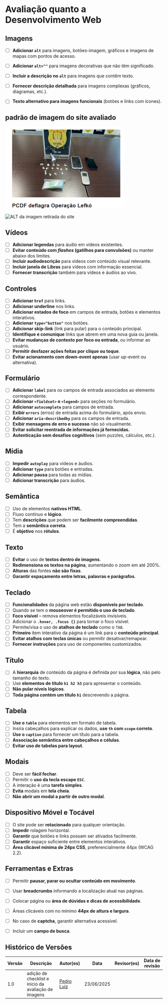 # Avaliação quanto a Desenvolvimento Web



## Imagens
- [ ] **Adicionar `alt`** para imagens, botões-imagem, gráficos e imagens de mapas com pontos de acesso.
- [ ] **Adicionar `alt=""`** para imagens decorativas que não têm significado.
- [ ] **Incluir a descrição no `alt`** para imagens que contêm texto.
- [ ] **Fornecer descrição detalhada** para imagens complexas (gráficos, diagramas, etc.).
- [ ] **Texto alternativo para imagens funcionais** (botões e links com ícones).


## padrão de imagem do site avaliado
![Imagem retirada do site](../../imagens/imgAlt.png)

![ALT da imagem retirada do site](../imagens/alt.png)

## Vídeos
- [ ] **Adicionar legendas** para áudio em vídeos existentes.
- [ ] **Evitar conteúdo com *flashes* (gatilhos para convulsões)** ou manter abaixo dos limites.
- [ ] **Incluir audiodescrição** para vídeos com conteúdo visual relevante.
- [ ] **Incluir janela de Libras** para vídeos com informação essencial.
- [ ] **Fornecer transcrição** também para vídeos e áudios ao vivo.

## Controles
- [ ] **Adicionar `href`** para links.
- [ ] **Adicionar underline** nos links.
- [ ] **Adicionar estados de foco** em campos de entrada, botões e elementos interativos.
- [ ] **Adicionar `type="button"`** nos botões.
- [ ] **Adicionar skip-link** (link para pular) para o conteúdo principal.
- [ ] **Identifique e comunique** links que abrem em uma nova guia ou janela.
- [ ] **Evitar mudanças de contexto por foco ou entrada**, ou informar ao usuário.
- [ ] **Permitir desfazer ações feitas por clique ou toque**.
- [ ] **Evitar acionamento com down-event apenas** (usar up-event ou alternativa).

## Formulário
- [ ] **Adicionar `label`** para os campos de entrada associados ao elemento correspondente.
- [ ] **Adicionar `<fieldset>` e `<legend>`** para seções no formulário.
- [ ] **Adicionar `autocomplete`** para campos de entrada.
- [ ] **Exibir `errors`** (erros) de entrada acima do formulário, após envio.
- [ ] **Adicionar `aria-describedby`** para os campos de entrada.
- [ ] **Exibir mensagens de erro e sucesso** não só visualmente.
- [ ] **Evitar solicitar reentrada de informações já fornecidas.**
- [ ] **Autenticação sem desafios cognitivos** (sem puzzles, cálculos, etc.).

## Mídia
- [ ] **Impedir `autoplay`** para vídeos e áudios.
- [ ] **Adicionar `type`** para botões e entradas.
- [ ] **Adicionar pausa** para todas as mídias.
- [ ] **Adicionar transcrição** para áudios.

## Semântica
- [ ] Uso de elementos **nativos HTML**.
- [ ] Fluxo contínuo e **lógico**.
- [ ] Tem **descrições** que podem ser **facilmente compreendidas**.
- [ ] Tem a **semântica correta**.
- [ ] É **objetivo** nos **rótulos**.

## Texto
- [ ] **Evitar** o uso de **textos dentro de imagens**.
- [ ] **Redimensiona os textos na página**, aumentando o zoom em até 200%.
- [ ] **Alturas** das fontes **não são fixas**.
- [ ] **Garantir espaçamento entre letras, palavras e parágrafos**.

## Teclado
- [ ] **Funcionalidades** da página web estão **disponíveis por teclado**.
- [ ] Quando se tem o **mouseover é permitido o uso de teclado**.
- [ ] **Foco visível** – remova elementos focalizáveis ​​invisíveis.
- [ ] Adicionar o **`.hover, .focus {}`** para tornar o foco visível.
- [ ] Permite/visa o uso de **atalhos de teclado** como o `TAB`.
- [ ] **Primeiro** item interativo da página é um link para o **conteúdo principal**.
- [ ] **Evitar atalhos com teclas únicas** ou permitir desativar/remapear.
- [ ] **Fornecer instruções** para uso de componentes customizados.

## Título
- [ ] A **hierarquia** de conteúdo da página é definida por sua **lógica**, não pelo tamanho do texto.
- [ ] Use **elementos de título `h1 h2 h3`** para apresentar o conteúdo.
- [ ] **Não pular níveis lógicos**.
- [ ] **Toda página contém um título `h1`** descrevendo a página.

## Tabela
- [ ] **Use o `table`** para elementos em formato de tabela.
- [ ] Insira cabeçalhos para explicar os dados, **use `th` com `scope` correto**.
- [ ] **Use o `caption`** para fornecer um título para a tabela.
- [ ] **Associação semântica entre cabeçalhos e células**.
- [ ] **Evitar uso de tabelas para layout**.

## Modais
- [ ] Deve ser **fácil fechar**.
- [ ] Permitir o **uso da tecla escape `ESC`**.
- [ ] A interação é uma **tarefa simples**.
- [ ] **Evita** modais em **tela cheia**.
- [ ] **Não abrir um modal a partir de outro modal**.

## Dispositivo Móvel e Tocável
- [ ] O site pode ser **rotacionado** para qualquer orientação.
- [ ] **Impedir** rolagem horizontal.
- [ ] **Garantir** que botões e links possam ser ativados facilmente.
- [ ] **Garantir** espaço suficiente entre elementos interativos.
- [ ] **Área clicável mínima de 24px CSS**, preferencialmente 44px (WCAG 2.2).

## Ferramentas e Extras
- [ ] Permitir **pausar, parar ou ocultar conteúdo em movimento**.
- [ ] Usar **breadcrumbs** informando a localização atual nas páginas.
- [ ] Colocar página ou **área de dúvidas e dicas de acessibilidade**.
- [ ] Áreas clicáveis com no mínimo **44px de altura e largura**.
- [ ] No caso de **captcha**, garantir alternativa acessível.
- [ ] Incluir um **campo de busca**.


## Histórico de Versões

| Versão | Descrição | Autor(es) | Data | Revisor(es) | Data de revisão |
|--------|-----------|-----------|------|-------------|-----------------|
| 1.0 | adição de checklist e inicio da avaliação de imagens | [Pedro Luiz](https://github.com/pedroluizfo) | 23/06/2025 |  |  |